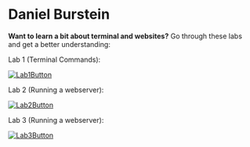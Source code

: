 
# Daniel Burstein


**Want to learn a bit about terminal and websites?**
Go through these labs and get a better understanding:

Lab 1 (Terminal Commands):

[![Lab1Button]][Lab1]

Lab 2 (Running a webserver):

[![Lab2Button]][Lab2]

Lab 3 (Running a webserver):

[![Lab3Button]][Lab3]

<!---------------------------------------------------------------------------->

[Lab1Button]: https://img.shields.io/badge/Click%20this%20to%20get%20to%20Lab%201-green
[Lab2Button]: https://img.shields.io/badge/Click%20this%20to%20get%20to%20Lab%202-green
[Lab3Button]: https://img.shields.io/badge/Click%20this%20to%20get%20to%20Lab%203-green


[Lab1]: lab1.html
[Lab2]: lab2.html
[Lab3]: lab3.html
